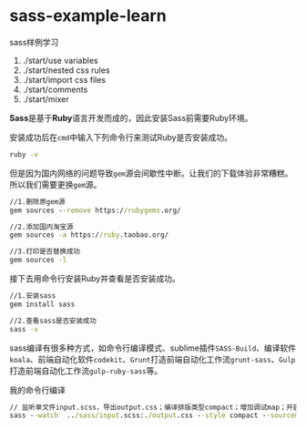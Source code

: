 # sass-example-learn
sass样例学习

1. ./start/use variables
2. ./start/nested css rules
3. ./start/import css files
4. ./start/comments
5. ./start/mixer

**Sass**是基于**Ruby**语言开发而成的，因此安装Sass前需要Ruby环境。

安装成功后在`cmd`中输入下列命令行来测试Ruby是否安装成功。

```cmd
ruby -v
```

但是因为国内网络的问题导致`gem`源会间歇性中断。让我们的下载体验非常糟糕。
所以我们需要更换`gem`源。


```cmd
//1.删除原gem源
gem sources --remove https://rubygems.org/

//2.添加国内淘宝源
gem sources -a https://ruby.taobao.org/

//3.打印是否替换成功
gem sources -l

```

接下去用命令行安装Ruby并查看是否安装成功。

```cmd
//1.安装sass
gem install sass

//2.查看sass是否安装成功
sass -v
```

sass编译有很多种方式，如命令行编译模式、sublime插件`SASS-Build`、编译软件`koala`、前端自动化软件`codekit`、`Grunt`打造前端自动化工作流`grunt-sass`、`Gulp`打造前端自动化工作流`gulp-ruby-sass`等。


我的命令行编译

```cmd
// 监听单文件input.scss，导出output.css；编译排版类型compact；增加调试map；开启debug信息。
sass --watch  ../sass/input.scss:./output.css --style compact --sourcemap --debug-info
```